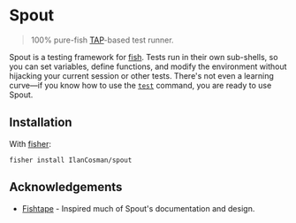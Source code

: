 # Spout

> 100% pure-fish [TAP][]-based test runner.

Spout is a testing framework for [fish]. Tests run in their own sub-shells, so you can set variables, define functions, and modify the environment without hijacking your current session or other tests. There's not even a learning curve—if you know how to use the [`test`][] command, you are ready to use Spout.

## Installation

With [fisher][]:

```console
fisher install IlanCosman/spout
```

## Acknowledgements

- [Fishtape][] - Inspired much of Spout's documentation and design.

[`test`]: https://fishshell.com/docs/current/cmds/test.html
[fish]: https://fishshell.com/
[fisher]: https://github.com/jorgebucaran/fisher
[fishtape]: https://github.com/jorgebucaran/fishtape
[tap]: https://testanything.org/

